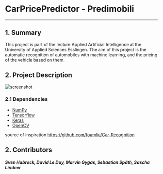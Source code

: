 # CarPricePredictor - Predimobili

---

## 1. Summary

This project is part of the lecture Applied Artificial Intelligence at the University of Applied Sciences Esslingen.
The aim of this project is the automatic recognition of automobiles with machine learning, and the pricing of the vehicle based on them.

## 2. Project Description

![screenshot](https://github.com/HSE-AAI-TeamOne/CarPricePredictor/tree/master/img/website.PNG)

### 2.1 Dependencies

- [NumPy](http://docs.scipy.org/doc/numpy-1.10.1/user/install.html)
- [Tensorflow](https://www.tensorflow.org/versions/r0.8/get_started/os_setup.html)
- [Keras](https://keras.io/#installation)
- [OpenCV](https://opencv-python-tutroals.readthedocs.io/en/latest/)

source of inspiration
https://github.com/foamliu/Car-Recognition

## 2. Contributors

##### Sven Habrock, David Le Duy, Marvin Gygas, Sebastian Späth, Sascha Lindner
